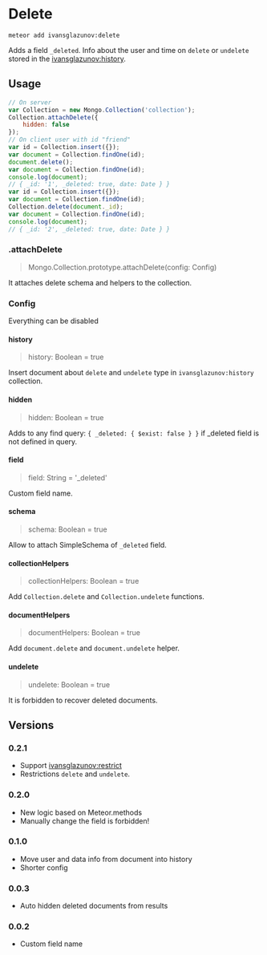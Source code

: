 # Delete

```
meteor add ivansglazunov:delete
```

Adds a field `_deleted`. Info about the user and time on `delete` or `undelete` stored in the [ivansglazunov:history](https://github.com/ivansglazunov/meteor-history).

## Usage

```js
// On server
var Collection = new Mongo.Collection('collection');
Collection.attachDelete({
    hidden: false
});
// On client user with id "friend"
var id = Collection.insert({});
var document = Collection.findOne(id);
document.delete();
var document = Collection.findOne(id);
console.log(document);
// { _id: '1', _deleted: true, date: Date } }
var id = Collection.insert({});
var document = Collection.findOne(id);
Collection.delete(document._id);
var document = Collection.findOne(id);
console.log(document);
// { _id: '2', _deleted: true, date: Date } }
```

### .attachDelete
> Mongo.Collection.prototype.attachDelete(config: Config)

It attaches delete schema and helpers to the collection.

### Config

Everything can be disabled

#### history
> history: Boolean = true

Insert document about `delete` and `undelete` type in `ivansglazunov:history` collection.

#### hidden
> hidden: Boolean = true

Adds to any find query: `{ _deleted: { $exist: false } }` if _deleted field is not defined in query.

#### field
> field: String = '_deleted'

Custom field name.

#### schema
> schema: Boolean = true

Allow to attach SimpleSchema of `_deleted` field.

#### collectionHelpers
> collectionHelpers: Boolean = true

Add `Collection.delete` and `Collection.undelete` functions.

#### documentHelpers
> documentHelpers: Boolean = true

Add `document.delete` and `document.undelete` helper.

#### undelete
> undelete: Boolean = true

It is forbidden to recover deleted documents.

## Versions

### 0.2.1
* Support [ivansglazunov:restrict](https://github.com/ivansglazunov/meteor-restrict)
* Restrictions `delete` and `undelete`.

### 0.2.0
* New logic based on Meteor.methods
* Manually change the field is forbidden!

### 0.1.0
* Move user and data info from document into history
* Shorter config

### 0.0.3
* Auto hidden deleted documents from results

### 0.0.2
* Custom field name